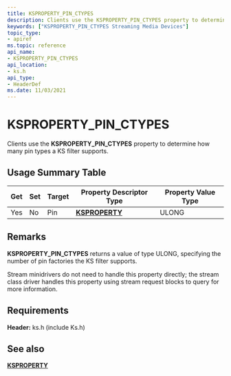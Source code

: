```yaml
---
title: KSPROPERTY_PIN_CTYPES
description: Clients use the KSPROPERTY_PIN_CTYPES property to determine how many pin types a KS filter supports.
keywords: ["KSPROPERTY_PIN_CTYPES Streaming Media Devices"]
topic_type:
- apiref
ms.topic: reference
api_name:
- KSPROPERTY_PIN_CTYPES
api_location:
- ks.h
api_type:
- HeaderDef
ms.date: 11/03/2021
---
```


# KSPROPERTY_PIN_CTYPES

Clients use the **KSPROPERTY_PIN_CTYPES** property to determine how many pin types a KS filter supports.

## Usage Summary Table

| Get | Set | Target | Property Descriptor Type | Property Value Type |
|--|--|--|--|--|
| Yes | No | Pin | [**KSPROPERTY**](./ksproperty-structure.md) | ULONG |

## Remarks

**KSPROPERTY_PIN_CTYPES** returns a value of type ULONG, specifying the number of pin factories the KS filter supports.

Stream minidrivers do not need to handle this property directly; the stream class driver handles this property using stream request blocks to query for more information.

## Requirements

**Header:** ks.h (include Ks.h)

## See also

[**KSPROPERTY**](ksproperty-structure.md)